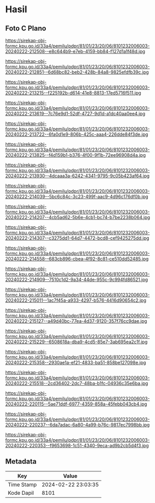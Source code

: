 # Hasil

## Foto C Plano

https://sirekap-obj-formc.kpu.go.id/33a4/pemilu/pdpr/81/01/23/20/06/8101232006003-20240222-212508--e8c644b9-e7eb-4159-bb84-f127d1a1f48d.jpg

https://sirekap-obj-formc.kpu.go.id/33a4/pemilu/pdpr/81/01/23/20/06/8101232006003-20240222-212851--6d68bc82-beb2-428b-84a8-9825efdfb39c.jpg

https://sirekap-obj-formc.kpu.go.id/33a4/pemilu/pdpr/81/01/23/20/06/8101232006003-20240222-213215--f225192b-d614-41e8-8813-17ed5716f511.jpg

https://sirekap-obj-formc.kpu.go.id/33a4/pemilu/pdpr/81/01/23/20/06/8101232006003-20240222-213619--7c76e9d1-52df-4727-9d1d-a1dc40aa0ee4.jpg

https://sirekap-obj-formc.kpu.go.id/33a4/pemilu/pdpr/81/01/23/20/06/8101232006003-20240222-213722--6fa0d1e9-806b-425c-aaa4-226dde84f3de.jpg

https://sirekap-obj-formc.kpu.go.id/33a4/pemilu/pdpr/81/01/23/20/06/8101232006003-20240222-213825--f4d159b1-b376-4f00-9f1b-72ee96908d4a.jpg

https://sirekap-obj-formc.kpu.go.id/33a4/pemilu/pdpr/81/01/23/20/06/8101232006003-20240222-213930--4dcaaa3a-6242-4341-9795-9c05b423af64.jpg

https://sirekap-obj-formc.kpu.go.id/33a4/pemilu/pdpr/81/01/23/20/06/8101232006003-20240222-214039--5bc6c84c-3c23-499f-aac9-4d96c176df0b.jpg

https://sirekap-obj-formc.kpu.go.id/33a4/pemilu/pdpr/81/01/23/20/06/8101232006003-20240222-214207--4cb5ad62-5b6e-4cb1-bc74-b7be2238b064.jpg

https://sirekap-obj-formc.kpu.go.id/33a4/pemilu/pdpr/81/01/23/20/06/8101232006003-20240222-214307--c3275dd1-64d7-4472-bcd8-cef9425275dd.jpg

https://sirekap-obj-formc.kpu.go.id/33a4/pemilu/pdpr/81/01/23/20/06/8101232006003-20240222-214558--683cb896-cbea-4f92-8c81-ce510dd52485.jpg

https://sirekap-obj-formc.kpu.go.id/33a4/pemilu/pdpr/81/01/23/20/06/8101232006003-20240222-214909--7510c1d2-9a34-44de-955c-9c994fd86521.jpg

https://sirekap-obj-formc.kpu.go.id/33a4/pemilu/pdpr/81/01/23/20/06/8101232006003-20240222-215011--1ac7f45a-a933-4297-b576-4416d90654c2.jpg

https://sirekap-obj-formc.kpu.go.id/33a4/pemilu/pdpr/81/01/23/20/06/8101232006003-20240222-215127--a49d40bc-77ea-4d37-9120-357f76cc9dae.jpg

https://sirekap-obj-formc.kpu.go.id/33a4/pemilu/pdpr/81/01/23/20/06/8101232006003-20240222-215229--6508618a-dba9-4cd5-85e7-3ab695ea2c1f.jpg

https://sirekap-obj-formc.kpu.go.id/33a4/pemilu/pdpr/81/01/23/20/06/8101232006003-20240222-215358--2930ae1a-ef21-4833-ba51-858be127098e.jpg

https://sirekap-obj-formc.kpu.go.id/33a4/pemilu/pdpr/81/01/23/20/06/8101232006003-20240222-215518--2cd36402-2dc7-48ba-b1fc-04936c35e6ba.jpg

https://sirekap-obj-formc.kpu.go.id/33a4/pemilu/pdpr/81/01/23/20/06/8101232006003-20240222-220115--5ae71ddf-6977-4359-858a-45febb043cb4.jpg

https://sirekap-obj-formc.kpu.go.id/33a4/pemilu/pdpr/81/01/23/20/06/8101232006003-20240222-220237--6da7adac-6a80-4a99-b76c-9817ec7998bb.jpg

https://sirekap-obj-formc.kpu.go.id/33a4/pemilu/pdpr/81/01/23/20/06/8101232006003-20240222-220353--f9653698-1c51-4340-9eca-ad9b2cb5d4f3.jpg


## Metadata

| Key        | Value               |
| ---------- | ------------------- |
| Time Stamp | 2024-02-22 23:03:35 |
| Kode Dapil | 8101                |



